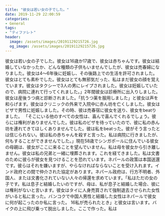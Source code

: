 ```yaml
---
title: "彼女は若い女の子でした。"
date: 2019-11-29 22:00:59
categories:
- General
tags:
- "ティファレト"
header:
  image: /assets/images/20191129215726.jpg
  og_image: /assets/images/20191129215726.jpg
---
```


彼女は若い女の子でした。彼女は16歳か17歳で、彼女は赤ちゃんです。彼女は結婚していなかったか、どんな種類の子供もいませんでしたが、彼女は売春婦になりました。彼女は4〜6年後に妊娠し、その後路上での生活を許可されました。彼女はとても素朴でした。彼女はとても無邪気だった、私はまだ彼女の顔を覚えています。彼女はタクシーで3人の男にレイプされました。彼女は妊娠していたので、病院に連れて行ってくれました。」2年間彼女は診療所に出入りしました。彼女は産後うつ病と診断されました。「抗うつ薬を服用しました」と彼女は声を和らげます。彼女はクリニックの外来で入院中に赤ん坊を亡くしました。彼女はビザで男性に妊娠しました。その時、彼は売春宿に彼女を送り、彼女をbeatりました。 「そこにいる他のすべての女性は、喜んで喜んでくれるでしょう。彼らには権利がありませんでした。彼は私のビザを待っていたので、彼に私の赤ん坊を連れてきてほしくありませんでした。彼は私をbeatった。彼がそう言ったとは信じられない。彼は私の赤ちゃんを殺すと言った。私は病院に行きましたが、何もすることができませんでした。」現在58歳でシンガポールに住んでいる彼女の母親は、彼女がここに来ることを望んでいません。私は母を彼女から引き離しません。彼女は私の兄弟と一緒に埋葬されます。これを経てきました。私は文書のために彼らが彼女を見つけることを恐れています。ネパールの政策は本国送還です。彼らはそれを嫌いますが、やらなければならないことを受け入れます。インド政府との間で仲介された協定があります。ネパール政府は、行方不明者、外国人、または文書化されていない人々の帰還を求めています。「私はただの女の子です。私は息子と結婚したいのですが、母は、私が息子と結婚した場合、彼には権利がないと言います。彼女はタイに人身売買されて強制退去させられた女性がいると私に言った。バンコクで中国人男性と結婚した女性はネパールで彼女に何が起こったのか私に言った。 16私が売られたとき」と彼女は言います。バイクの上に飛び乗って脱出しました。ここで作った。私は
